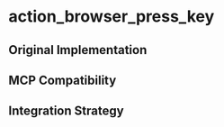 # action_browser_press_key

## Original Implementation

## MCP Compatibility

## Integration Strategy

